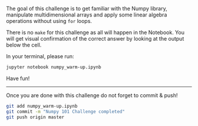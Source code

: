 The goal of this challenge is to get familiar with the Numpy library, manipulate multidimensional arrays and apply some linear algebra operations without using `for` loops.

There is no `make` for this challenge as all will happen in the Notebook. You will get visual confirmation of the correct answer by looking at the output below the cell.

In your terminal, please run:

```bash
jupyter notebook numpy_warm-up.ipynb
```

Have fun!

---

Once you are done with this challenge do not forget to commit & push!

```bash
git add numpy_warm-up.ipynb
git commit -m "Numpy 101 Challenge completed"
git push origin master
```
